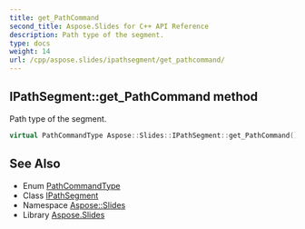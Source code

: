 ```yaml
---
title: get_PathCommand
second_title: Aspose.Slides for C++ API Reference
description: Path type of the segment.
type: docs
weight: 14
url: /cpp/aspose.slides/ipathsegment/get_pathcommand/
---
```

## IPathSegment::get_PathCommand method


Path type of the segment.

```cpp
virtual PathCommandType Aspose::Slides::IPathSegment::get_PathCommand()=0
```

## See Also

* Enum [PathCommandType](../../pathcommandtype/)
* Class [IPathSegment](../)
* Namespace [Aspose::Slides](../../)
* Library [Aspose.Slides](../../../)

